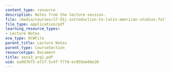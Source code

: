 ```yaml
---
content_type: resource
description: Notes from the lecture session.
file: /media/courses/17-55j-introduction-to-latin-american-studies-fall-2006/ea9d7bf5e71f5c4ff77dec059ae88e20_sesa3_arg1.pdf
file_type: application/pdf
learning_resource_types:
- Lecture Notes
ocw_type: OCWFile
parent_title: Lecture Notes
parent_type: CourseSection
resourcetype: Document
title: sesa3_arg1.pdf
uid: ea9d7bf5-e71f-5c4f-f77d-ec059ae88e20
---
```

